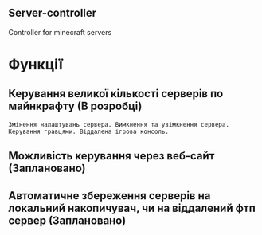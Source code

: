 ## Server-controller
Controller for minecraft servers

# Функції
## Керування великої кількості серверів по майнкрафту (В розробці)
    Змінення налаштувань сервера. Вимкнення та увімкнення сервера. Керування гравцями. Віддалена ігрова консоль. 
## Можливість керування через веб-сайт (Заплановано)
## Автоматичне збереження серверів на локальний накопичувач, чи на віддалений фтп сервер (Заплановано)
